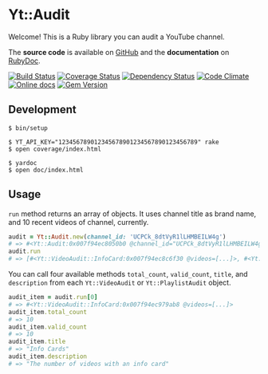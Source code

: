 # Yt::Audit

Welcome! This is a Ruby library you can audit a YouTube channel.

The **source code** is available on [GitHub](https://github.com/Fullscreen/yt-audit) and the **documentation** on [RubyDoc](http://www.rubydoc.info/github/fullscreen/yt-audit/master/Yt/Audit).

[![Build Status](http://img.shields.io/travis/Fullscreen/yt-audit/master.svg)](https://travis-ci.org/Fullscreen/yt-audit)
[![Coverage Status](http://img.shields.io/coveralls/Fullscreen/yt-audit/master.svg)](https://coveralls.io/r/Fullscreen/yt-audit)
[![Dependency Status](http://img.shields.io/gemnasium/Fullscreen/yt-audit.svg)](https://gemnasium.com/Fullscreen/yt-audit)
[![Code Climate](http://img.shields.io/codeclimate/github/Fullscreen/yt-audit.svg)](https://codeclimate.com/github/Fullscreen/yt-audit)
[![Online docs](http://img.shields.io/badge/docs-✓-green.svg)](http://www.rubydoc.info/github/fullscreen/yt-audit/master/Yt/Audit)
[![Gem Version](http://img.shields.io/gem/v/yt-audit.svg)](http://rubygems.org/gems/yt-audit)


## Development

    $ bin/setup

    $ YT_API_KEY="123456789012345678901234567890123456789" rake
    $ open coverage/index.html

    $ yardoc
    $ open doc/index.html

## Usage

`run` method returns an array of objects. It uses channel title as brand name, and 10 recent videos of channel, currently.

```ruby
audit = Yt::Audit.new(channel_id: 'UCPCk_8dtVyR1lLHMBEILW4g')
# => #<Yt::Audit:0x007f94ec8050b0 @channel_id="UCPCk_8dtVyR1lLHMBEILW4g">
audit.run
# => [#<Yt::VideoAudit::InfoCard:0x007f94ec8c6f30 @videos=[...]>, #<Yt::VideoAudit::BrandAnchoring...>, #<Yt::VideoAudit::SubscribeAnnotation...>, #<Yt::VideoAudit::YoutubeAssociation...>, #<Yt::VideoAudit::EndCard...>, #<Yt::PlaylistAudit::Description...>]
```

You can call four available methods `total_count`, `valid_count`, `title`, and `description` from each `Yt::VideoAudit` or `Yt::PlaylistAudit` object.

```ruby
audit_item = audit.run[0]
# => #<Yt::VideoAudit::InfoCard:0x007f94ec979ab8 @videos=[...]>
audit_item.total_count
# => 10
audit_item.valid_count
# => 10
audit_item.title
# => "Info Cards"
audit_item.description
# => "The number of videos with an info card"
```
